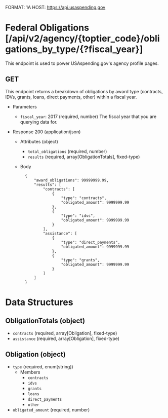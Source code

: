 FORMAT: 1A
HOST: https://api.usaspending.gov

# Federal Obligations [/api/v2/agency/{toptier_code}/obligations_by_type/{?fiscal_year}]

This endpoint is used to power USAspending.gov's agency profile pages.

## GET

This endpoint returns a breakdown of obligations by award type (contracts, IDVs, grants, loans, direct payments, other) within a fiscal year.

+ Parameters
    + `fiscal_year`: 2017 (required, number)
        The fiscal year that you are querying data for.
        
+ Response 200 (application/json)
    + Attributes (object)
        + `total_obligations` (required, number)
        + `results` (required, array[ObligationTotals], fixed-type)

    + Body

            {
                "award_obligations": 99999999.99,
                "results": [
                    "contracts": [
                        {
                            "type": "contracts",
                            "obligated_amount": 9999999.99
                        },
                        {
                            "type": "idvs",
                            "obligated_amount": 9999999.99
                        }
                    ],
                    "assistance": [
                        {
                            "type": "direct_payments",
                            "obligated_amount": 9999999.99
                        },
                        {
                            "type": "grants",
                            "obligated_amount": 9999999.99
                        }
                    ]
                ]
            }

# Data Structures

## ObligationTotals (object)
+ `contracts` (required, array[Obligation], fixed-type)
+ `assistance` (required, array[Obligation], fixed-type)
## Obligation (object)
+ `type` (required, enum[string])
    + Members
        + `contracts`
        + `idvs`
        + `grants`
        + `loans`
        + `direct_payments`
        + `other`
+ `obligated_amount` (required, number)